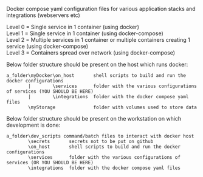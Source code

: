 Docker compose yaml configuration files for various application stacks and integrations (webservers etc)

Level 0 = Single service in 1 container (using docker)<br>
Level 1 = Single service in 1 container (using docker-compose)<br>
Level 2 = Multiple services in 1 container or multiple containers creating 1 service (using docker-compose)<br>
Level 3 = Containers spread over network (using docker-compose)<br>

Below folder structure should be present on the host which runs docker:
```
a_folder\myDocker\on_host       shell scripts to build and run the docker configurations
        |        \services      folder with the various configurations of services (YOU SHOULD BE HERE)
        |        \integrations  folder with the docker compose yaml files 
        \myStorage              folder with volumes used to store data
```

Below folder structure should be present on the workstation on which development is done:
```
a_folder\dev_scripts command/batch files to interact with docker host
        \secrets       secrets not to be put on github
        \on_host       shell scripts to build and run the docker configurations
        \services      folder with the various configurations of services (OR YOU SHOULD BE HERE)    
        \integrations  folder with the docker compose yaml files
```
